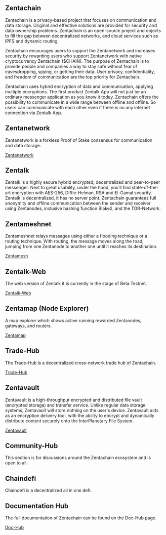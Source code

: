 ## Zentachain

Zentachain is a privacy-based project that focuses on communication and data storage. Original and effective solutions are provided for security and data ownership problems. Zentachain is an open-source project and objects to fill the gap between decentralized networks, and cloud services such as IPFS ​and dynamic routing.

Zentachain encourages users to support the Zentanetwork and increases security by rewarding users who support Zentanetwork with native cryptocurrency Zentachain ($CHAIN). The purpose of Zentachain is to provide people and companies a way to stay safe without fear of eavesdropping, spying, or getting their data. User privacy, confidentiality, and freedom of communication are the top priority for Zentachain.

Zentachain uses hybrid encryption of data and communication, applying multiple encryptions. The first product Zentalk App will not just be an ordinary messenger application as you know it today. Zentachain offers the possibility to communicate in a wide range between offline and offline. So users can communicate with each other even if there is no any internet connection via Zentalk App.

## Zentanetwork

Zentanetwork is a forkless Proof of Stake consensus for communication and data storage.

[Zentanetwork](https://docs.zentachain.io/zentanetwork)

## Zentalk

Zentalk is a highly secure hybrid encrypted, decentralized and peer-to-peer messenger. Next to great usability, under the hood, you’ll find state-of-the-art encryption with AES-256, Diffie-Helman, RSA and El-Gamal security. Zentalk is decentralized, it has no server point. Zentachain guarantees full anonymity and offline communication between the sender and receiver using Zentanodes, inclusive hashing function Blake2, and the TOR-Network.

## Zentameshnet

Zentameshnet relays messages using either a flooding technique or a routing technique. With routing, the message moves along the road, jumping from one Zentanode to another one until it reaches its destination.

[Zentamesh](https://github.com/ZentaChain/Zentamesh-rust)

## Zentalk-Web

The web version of Zentalk it is currently in the stage of Beta Testnet.

[Zentalk-Web](https://zentalk.chat)

## Zentamap (Node Explorer)

A map explorer which shows active running rewarded Zentanodes, gateways, and routers.

[Zentamap](https://zentachain.io/zentamap)

## Trade-Hub

The Trade-Hub is a decentralized cross-network trade hub of Zentachain.

[Trade-Hub](https://github.com/ZentaChain/Zentachain-Trade-Hub)

## Zentavault

Zentavault is a high-throughput encrypted and distributed file vault (encrypted storage) and transfer service. Unlike regular data storage systems, Zentavault will store nothing on the user's device. Zentavault acts as an encryption delivery tool, with the ability to encrypt and dynamically distribute content securely onto the InterPlanetary File System.

[Zentavault](https://github.com/ZentaChain/Zentavault)

## Community-Hub

This section is for discussions around the Zentachain ecosystem and is open to all.

## Chaindefi

Chaindefi is a decentralized all in one defi.
 
## Documentation Hub

The full documentation of Zentachain can be found on the Doc-Hub page.

[Doc-Hub](https://docs.zentachain.io)
